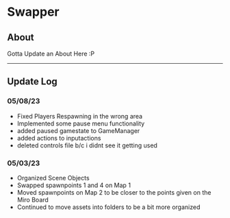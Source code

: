 # Swapper

## About
Gotta Update an About Here :P

---

## Update Log

### 05/08/23
 - Fixed Players Respawning in the wrong area
 - Implemented some pause menu functionality
 - added paused gamestate to GameManager
 - added actions to inputactions
 - deleted controls file b/c i didnt see it getting used

### 05/03/23

- Organized Scene Objects 
- Swapped spawnpoints 1 and 4 on Map 1
- Moved spawnpoints on Map 2 to be closer to the points given on the Miro Board
- Continued to move assets into folders to be a bit more organized

